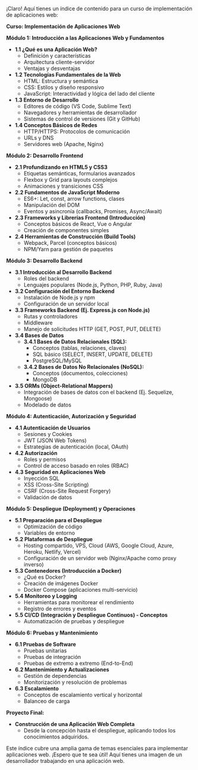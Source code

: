 ¡Claro! Aquí tienes un índice de contenido para un curso de implementación de aplicaciones web:

**Curso: Implementación de Aplicaciones Web**

**Módulo 1: Introducción a las Aplicaciones Web y Fundamentos**
*   **1.1 ¿Qué es una Aplicación Web?**
    *   Definición y características
    *   Arquitectura cliente-servidor
    *   Ventajas y desventajas
*   **1.2 Tecnologías Fundamentales de la Web**
    *   HTML: Estructura y semántica
    *   CSS: Estilos y diseño responsivo
    *   JavaScript: Interactividad y lógica del lado del cliente
*   **1.3 Entorno de Desarrollo**
    *   Editores de código (VS Code, Sublime Text)
    *   Navegadores y herramientas de desarrollador
    *   Sistemas de control de versiones (Git y GitHub)
*   **1.4 Conceptos Básicos de Redes**
    *   HTTP/HTTPS: Protocolos de comunicación
    *   URLs y DNS
    *   Servidores web (Apache, Nginx)

**Módulo 2: Desarrollo Frontend**
*   **2.1 Profundizando en HTML5 y CSS3**
    *   Etiquetas semánticas, formularios avanzados
    *   Flexbox y Grid para layouts complejos
    *   Animaciones y transiciones CSS
*   **2.2 Fundamentos de JavaScript Moderno**
    *   ES6+: Let, const, arrow functions, clases
    *   Manipulación del DOM
    *   Eventos y asincronía (callbacks, Promises, Async/Await)
*   **2.3 Frameworks y Librerías Frontend (Introducción)**
    *   Conceptos básicos de React, Vue o Angular
    *   Creación de componentes simples
*   **2.4 Herramientas de Construcción (Build Tools)**
    *   Webpack, Parcel (conceptos básicos)
    *   NPM/Yarn para gestión de paquetes

**Módulo 3: Desarrollo Backend**
*   **3.1 Introducción al Desarrollo Backend**
    *   Roles del backend
    *   Lenguajes populares (Node.js, Python, PHP, Ruby, Java)
*   **3.2 Configuración del Entorno Backend**
    *   Instalación de Node.js y npm
    *   Configuración de un servidor local
*   **3.3 Frameworks Backend (Ej. Express.js con Node.js)**
    *   Rutas y controladores
    *   Middleware
    *   Manejo de solicitudes HTTP (GET, POST, PUT, DELETE)
*   **3.4 Bases de Datos**
    *   **3.4.1 Bases de Datos Relacionales (SQL):**
        *   Conceptos (tablas, relaciones, claves)
        *   SQL básico (SELECT, INSERT, UPDATE, DELETE)
        *   PostgreSQL/MySQL
    *   **3.4.2 Bases de Datos No Relacionales (NoSQL):**
        *   Conceptos (documentos, colecciones)
        *   MongoDB
*   **3.5 ORMs (Object-Relational Mappers)**
    *   Integración de bases de datos con el backend (Ej. Sequelize, Mongoose)
    *   Modelado de datos

**Módulo 4: Autenticación, Autorización y Seguridad**
*   **4.1 Autenticación de Usuarios**
    *   Sesiones y Cookies
    *   JWT (JSON Web Tokens)
    *   Estrategias de autenticación (local, OAuth)
*   **4.2 Autorización**
    *   Roles y permisos
    *   Control de acceso basado en roles (RBAC)
*   **4.3 Seguridad en Aplicaciones Web**
    *   Inyección SQL
    *   XSS (Cross-Site Scripting)
    *   CSRF (Cross-Site Request Forgery)
    *   Validación de datos

**Módulo 5: Despliegue (Deployment) y Operaciones**
*   **5.1 Preparación para el Despliegue**
    *   Optimización de código
    *   Variables de entorno
*   **5.2 Plataformas de Despliegue**
    *   Hosting compartido, VPS, Cloud (AWS, Google Cloud, Azure, Heroku, Netlify, Vercel)
    *   Configuración de un servidor web (Nginx/Apache como proxy inverso)
*   **5.3 Contenedores (Introducción a Docker)**
    *   ¿Qué es Docker?
    *   Creación de imágenes Docker
    *   Docker Compose (aplicaciones multi-servicio)
*   **5.4 Monitoreo y Logging**
    *   Herramientas para monitorear el rendimiento
    *   Registro de errores y eventos
*   **5.5 CI/CD (Integración y Despliegue Continuos) - Conceptos**
    *   Automatización de pruebas y despliegue

**Módulo 6: Pruebas y Mantenimiento**
*   **6.1 Pruebas de Software**
    *   Pruebas unitarias
    *   Pruebas de integración
    *   Pruebas de extremo a extremo (End-to-End)
*   **6.2 Mantenimiento y Actualizaciones**
    *   Gestión de dependencias
    *   Monitorización y resolución de problemas
*   **6.3 Escalamiento**
    *   Conceptos de escalamiento vertical y horizontal
    *   Balanceo de carga

**Proyecto Final:**
*   **Construcción de una Aplicación Web Completa**
    *   Desde la concepción hasta el despliegue, aplicando todos los conocimientos adquiridos.

Este índice cubre una amplia gama de temas esenciales para implementar aplicaciones web. ¡Espero que te sea útil! Aquí tienes una imagen de un desarrollador trabajando en una aplicación web.
